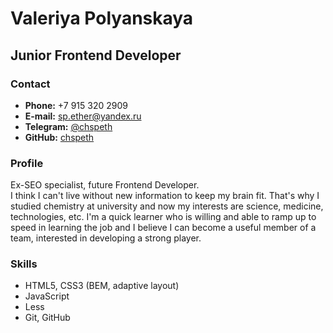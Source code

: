# Valeriya Polyanskaya
## Junior Frontend Developer

### Contact
* **Phone:** +7 915 320 2909
* **E-mail:** sp.ether@yandex.ru
* **Telegram:** [@chspeth](https://t.me/chspeth)
* **GitHub:** [chspeth](https://github.com/chspeth)

### Profile
Ex-SEO specialist, future Frontend Developer.<br>
I think I can't live without new information to keep my brain fit. That's why I studied chemistry at university and now my interests are science, medicine, technologies, etc. I'm a quick learner who is willing and able to ramp up to speed in learning the job and I believe I can become a useful member of a team, interested in developing a strong player.

### Skills
* HTML5, CSS3 (BEM, adaptive layout)
* JavaScript
* Less
* Git, GitHub